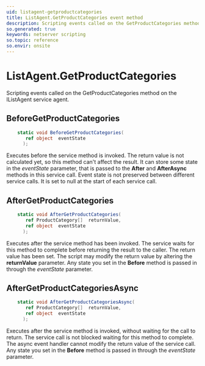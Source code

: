 ```yaml
---
uid: listagent-getproductcategories
title: ListAgent.GetProductCategories event method
description: Scripting events called on the GetProductCategories method on the ListAgent service agent.
so.generated: true
keywords: netserver scripting
so.topic: reference
so.envir: onsite
---
```

# ListAgent.GetProductCategories

Scripting events called on the <see cref='M:IListAgent.GetProductCategories'>GetProductCategories</see> method on the <see cref='IListAgent'>IListAgent</see>  service agent.

## BeforeGetProductCategories
```cs
    static void BeforeGetProductCategories(
       ref object  eventState
      );
```
Executes before the service method is invoked.
The return value is not calculated yet, so this method can't affect the result.
It can store some state in the *eventState* parameter, that is passed to the **After** and **AfterAsync** methods in this service call.
Event state is not preserved between different service calls. It is set to null at the start of each service call.
## AfterGetProductCategories
```cs
    static void AfterGetProductCategories(
       ref ProductCategory[]  returnValue,
       ref object  eventState
      );
```
Executes after the service method has been invoked. The service waits for this method to complete before returning the result to the caller.
The return value has been set. The script may modify the return value by altering the **returnValue** parameter.
Any state you set in the **Before** method is passed in through the *eventState* parameter.
## AfterGetProductCategoriesAsync
```cs
    static void AfterGetProductCategoriesAsync(
       ref ProductCategory[]  returnValue,
       ref object  eventState
      );
```
Executes after the service method is invoked, without waiting for the call to return.
The service call is not blocked waiting for this method to complete.
The async event handler cannot modify the return value of the service call.
Any state you set in the **Before** method is passed in through the *eventState* parameter.

